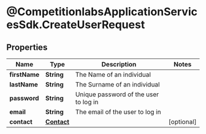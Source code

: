 # @CompetitionlabsApplicationServicesSdk.CreateUserRequest

## Properties

Name | Type | Description | Notes
------------ | ------------- | ------------- | -------------
**firstName** | **String** | The Name of an individual | 
**lastName** | **String** | The Surname of an individual | 
**password** | **String** | Unique password of the user to log in | 
**email** | **String** | The email of the user to log in | 
**contact** | [**Contact**](Contact.md) |  | [optional] 


